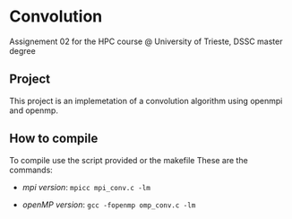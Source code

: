 # Convolution
Assignement 02 for the HPC course @ University of Trieste, DSSC master degree
## Project
This project is an implemetation of a convolution algorithm using openmpi and openmp.
## How to compile
To compile use the script provided or the makefile
These are the commands:

- *mpi version*: `mpicc mpi_conv.c -lm`

- *openMP version*: `gcc -fopenmp omp_conv.c -lm`

